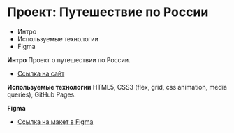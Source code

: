 # Проект: Путешествие по России

* Интро
* Используемые технологии
* Figma

**Интро**
Проект о путешествии по России.
* [Ссылка на сайт](https://concinnity888.github.io/russian-travel/index.html)

**Используемые технологии**
HTML5, CSS3 (flex, grid, css animation, media queries), GitHub Pages.

**Figma**
* [Ссылка на макет в Figma](https://www.figma.com/file/5S2WSbEFL6awjVWJ0NWL8Q/Sprint-3_-Russia-_-desktop-mobile?node-id=28503%3A0)
